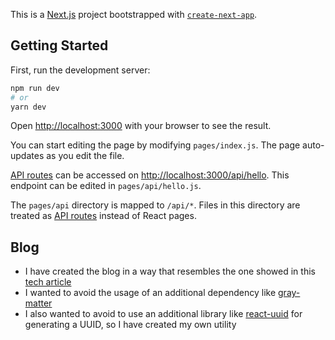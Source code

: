 This is a [Next.js](https://nextjs.org/) project bootstrapped with [`create-next-app`](https://github.com/vercel/next.js/tree/canary/packages/create-next-app).

## Getting Started

First, run the development server:

```bash
npm run dev
# or
yarn dev
```

Open [http://localhost:3000](http://localhost:3000) with your browser to see the result.

You can start editing the page by modifying `pages/index.js`. The page auto-updates as you edit the file.

[API routes](https://nextjs.org/docs/api-routes/introduction) can be accessed on [http://localhost:3000/api/hello](http://localhost:3000/api/hello). This endpoint can be edited in `pages/api/hello.js`.

The `pages/api` directory is mapped to `/api/*`. Files in this directory are treated as [API routes](https://nextjs.org/docs/api-routes/introduction) instead of React pages.

## Blog
* I have created the blog in a way that resembles the one showed in this [tech article](https://dev.to/alexmercedcoder/2022-tutorial-on-creating-a-markdown-blog-with-nextjs-3dlm)
* I wanted to avoid the usage of an additional dependency like [gray-matter](https://github.com/jonschlinkert/gray-matter)
* I also wanted to avoid to use an additional library like [react-uuid](https://yarnpkg.com/package/uuid) for generating a UUID,
so I have created my own utility

